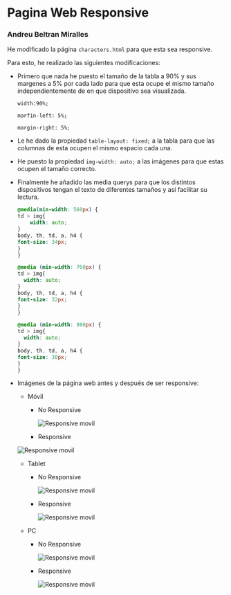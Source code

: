 <h1>Pagina Web Responsive</h1>
<h3>Andreu Beltran Miralles</h3>

He modificado la página `characters.html` para que esta sea responsive.

Para esto, he realizado las siguientes modificaciones:

- Primero que nada he puesto el tamaño de la tabla a 90% y sus margenes a 5% por cada lado para que esta ocupe el mismo tamaño independientemente de en que dispositivo sea visualizada.

   `width:90%;`

   `marfin-left: 5%;`

   `margin-right: 5%;`

- Le he dado la propiedad  `table-layout: fixed;` a la tabla para que las columnas de esta ocupen el mismo espacio cada una.

- He puesto la propiedad  `img-width: auto;` a las imágenes para que estas ocupen el tamaño correcto.

- Finalmente he añadido las media querys para que los distintos dispositivos tengan el texto de diferentes tamaños y así facilitar su lectura.

  ```css
  @media(min-width: 560px) {
  td > img{
      width: auto;
  }
  body, th, td, a, h4 {
  font-size: 34px;
  }
  }
  
  @media (min-width: 760px) {
  td > img{
  	width: auto;
  }
  body, th, td, a, h4 {
  font-size: 32px;
  }
  }
  
  @media (min-width: 980px) {
  td > img{
   	width: auto;
  }
  body, th, td, a, h4 {
  font-size: 30px;
  }
  }
  ```

- Imágenes de la página web antes y después de ser responsive:

  - Móvil

    - No Responsive

      ![Responsive movil](media/img/mobilenoresponsive.png)

    - Responsive

  ![Responsive movil](media/img/mobileresponsive.png)

  

  - Tablet

    - No Responsive

      ![Responsive movil](media/img/tabletnoresponsive.png)

    - Responsive

      ![Responsive movil](media/img/tabletresponsive.png)

  - PC

    - No Responsive

      ![Responsive movil](media/img/pcnoresponsive.png)

    - Responsive

      ![Responsive movil](media/img/pcresponsive.png)
